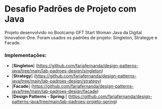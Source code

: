 # Desafio Padrões de Projeto com Java
Projeto desenvolvido no Bootcamp GFT Start Woman Java da Digital Innovation One. Foram usados os padrões de projeto: Singleton, Strategye e Facade.

### Implementações:
* [**Singleton**] (https://github.com/fariafernanda/design-patterns-java/tree/main/lab-padroes-design/singleton)
* [**Strategy**] (https://github.com/fariafernanda/design-patterns-java/tree/main/lab-padroes-design/strategy)
* [**Facade**] (https://github.com/fariafernanda/design-patterns-java/tree/main/lab-padroes-design/facade)
* [**Design Patterns - Spring:**] (https://github.com/fariafernanda/design-patterns-java/tree/main/lab-padroes-projeto-spring)
